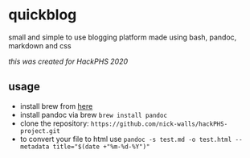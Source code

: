 # quickblog

small and simple to use blogging platform made using bash, pandoc, markdown and css

*this was created for HackPHS 2020*


## usage
- install brew from [here](https://brew.sh)
- install pandoc via brew `brew install pandoc`
- clone the repository: `https://github.com/nick-walls/hackPHS-project.git`
- to convert your file to html use
`pandoc -s test.md -o test.html --metadata title="$(date +"%m-%d-%Y")"`

<throw demo link here>
<throw link to video here>

